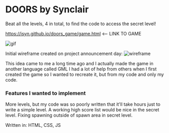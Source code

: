 # DOORS by Synclair

Beat all the levels, 4 in total, to find the code to access the secret level!

https://isyn.github.io/doors_game/game.html <-- LINK TO GAME

![gif](https://media.giphy.com/media/l4Ki4tqdPaBWaVDY4/giphy.gif)

Initial wireframe created on project announcement day:
![wireframe](http://i.imgur.com/y2gQso5.jpg "wireframe")

This idea came to me a long time ago and I actually made the game in another language called GML
I had a lot of help from others when I first created the game so I wanted to recreate it, but from my code and only my code.

### Features I wanted to implement
More levels, but my code was so poorly written that it'll take hours just to write a simple level.
A working high score list would be nice in the secret level.
Fixing spawning outside of spawn area in secret level.

Written in: HTML, CSS, JS

